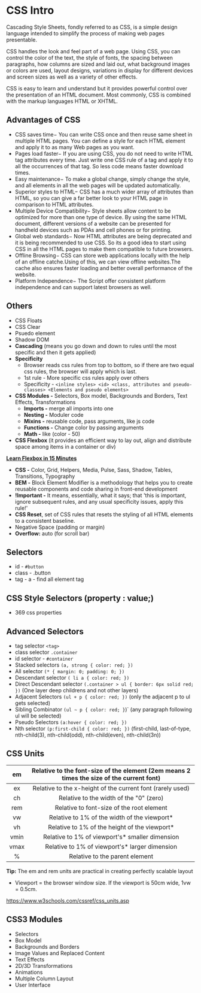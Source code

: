 # CSS Intro

Cascading Style Sheets, fondly referred to as CSS, is a simple design language intended to simplify the process of making web pages presentable.

CSS handles the look and feel part of a web page. Using CSS, you can control the color of the text, the style of fonts, the spacing between paragraphs, how columns are sized and laid out, what background images or colors are used, layout designs, variations in display for different devices and screen sizes as well as a variety of other effects.

CSS is easy to learn and understand but it provides powerful control over the presentation of an HTML document. Most commonly, CSS is combined with the markup languages HTML or XHTML.

## Advantages of CSS

- CSS saves time− You can write CSS once and then reuse same sheet in multiple HTML pages. You can define a style for each HTML element and apply it to as many Web pages as you want.
- Pages load faster− If you are using CSS, you do not need to write HTML tag attributes every time. Just write one CSS rule of a tag and apply it to all the occurrences of that tag. So less code means faster download times.
- Easy maintenance− To make a global change, simply change the style, and all elements in all the web pages will be updated automatically.
- Superior styles to HTML− CSS has a much wider array of attributes than HTML, so you can give a far better look to your HTML page in comparison to HTML attributes.
- Multiple Device Compatibility− Style sheets allow content to be optimized for more than one type of device. By using the same HTML document, different versions of a website can be presented for handheld devices such as PDAs and cell phones or for printing.
- Global web standards− Now HTML attributes are being deprecated and it is being recommended to use CSS. So its a good idea to start using CSS in all the HTML pages to make them compatible to future browsers.
- Offline Browsing− CSS can store web applications locally with the help of an offline catche.Using of this, we can view offline websites.The cache also ensures faster loading and better overall performance of the website.
- Platform Independence− The Script offer consistent platform independence and can support latest browsers as well.

## Others

- CSS Floats
- CSS Clear
- Psuedo element
- Shadow DOM
- **Cascading** (means you go down and down to rules until the most specific and then it gets applied)
- **Specificity**
    - Browser reads css rules from top to bottom, so if there are two equal css rules, the browser will apply which is last.
    - 1st rule - More specific css rules apply over others
    - Specificity - `<inline styles> <id> <class, attributes and pseudo-classes> <Elements and pseudo elements>`
- **CSS Modules -** Selectors, Box model, Backgrounds and Borders, Text Effects, Transformations
    - **Imports -** merge all imports into one
    - **Nesting -** Moduler code
    - **Mixins -** reusable code, pass arguments, like js code
    - **Functions -** Change color by passing arguments
    - **Math -** like (color - 50)
- **CSS Flexbox** (it provides an efficient way to lay out, align and distribute space among items in a container or div)

[**Learn Flexbox in 15 Minutes**](https://www.youtube.com/watch?v=fYq5PXgSsbE)

- **CSS -** Color, Grid, Helpers, Media, Pulse, Sass, Shadow, Tables, Transitions, Typography
- **BEM -** Block Element Modifier is a methodology that helps you to create reusable components and code sharing in front-end development
- **!Important -** It means, essentially, what it says; that 'this is important, ignore subsequent rules, and any usual specificity issues, apply this rule!'
- **CSS Reset**, set of CSS rules that resets the styling of all HTML elements to a consistent baseline.
- Negative Space (padding or margin)
- **Overflow:** auto (for scroll bar)

## Selectors

- id - `#button`
- class - .button
- tag - a - find all element tag

## CSS Style Selectors (property : value;)

- 369 css properties

## Advanced Selectors

- tag selector `<tag>`
- class selector `.container`
- id selector - `#container`
- Stacked selectors `(a, strong { color: red; })`
- All selector `(* { margin: 0; padding: 0; })`
- Descendant selector `( li a { color: red; })`
- Direct Descendant selector `(.container > ul { border: 6px solid red; })` (One layer deep childrens and not other layers)
- Adjacent Selectors `(ul + p { color: red; })` (only the adjacent p to ul gets selected)
- Sibling Combinator `(ul ~ p { color: red; }`)` (any paragraph following ul will be selected)
- Pseudo Selectors `(a:hover { color: red; })`
- Nth selector `(p:first-child { color: red; })` (first-child, last-of-type, nth-child(3), nth-child(odd), nth-child(even), nth-child(3n))

## CSS Units

| em | Relative to the font-size of the element (2em means 2 times the size of the current font) |
|:---:|:---:|
| ex | Relative to the x-height of the current font (rarely used) |
| ch | Relative to the width of the "0" (zero) |
| rem | Relative to font-size of the root element |
| vw | Relative to 1% of the width of the viewport* |
| vh | Relative to 1% of the height of the viewport* |
| vmin | Relative to 1% of viewport's* smaller dimension |
| vmax | Relative to 1% of viewport's* larger dimension |
| % | Relative to the parent element |

**Tip:** The em and rem units are practical in creating perfectly scalable layout

- Viewport = the browser window size. If the viewport is 50cm wide, 1vw = 0.5cm.

https://www.w3schools.com/cssref/css_units.asp

## CSS3 Modules

- Selectors
- Box Model
- Backgrounds and Borders
- Image Values and Replaced Content
- Text Effects
- 2D/3D Transformations
- Animations
- Multiple Column Layout
- User Interface
